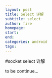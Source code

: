 ```yaml
---
layout: post
title: Select 详解
subtitle: select
author: fire
homepage: 
start:
end:
categories: android 
tags: 
---
```


#socket select 详解

to be continue...